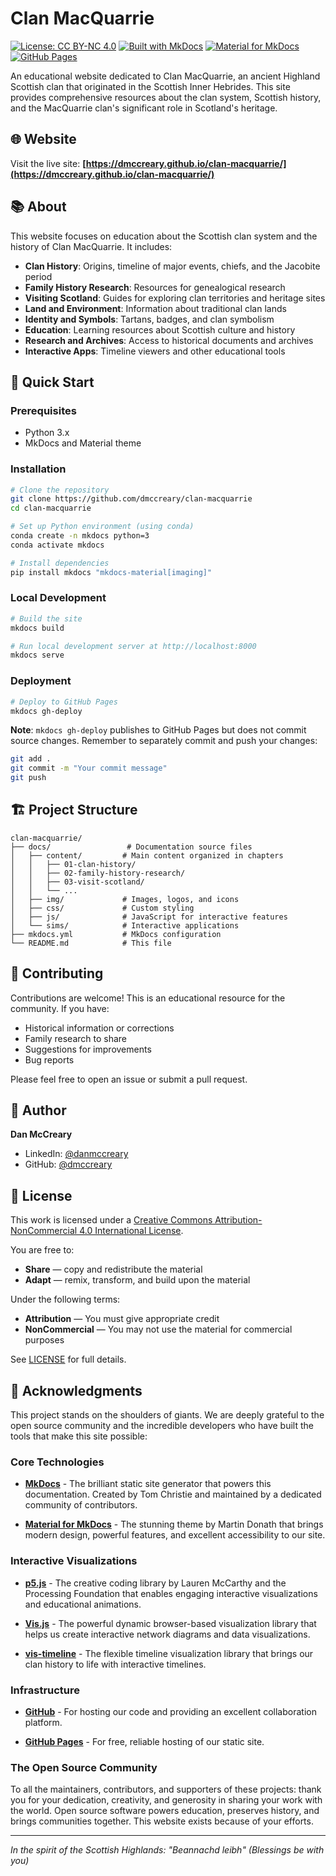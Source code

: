 # Clan MacQuarrie

[![License: CC BY-NC 4.0](https://img.shields.io/badge/License-CC%20BY--NC%204.0-lightgrey.svg)](https://creativecommons.org/licenses/by-nc/4.0/)
[![Built with MkDocs](https://img.shields.io/badge/Built%20with-MkDocs-blue)](https://www.mkdocs.org/)
[![Material for MkDocs](https://img.shields.io/badge/Material%20for%20MkDocs-526CFE?logo=MaterialForMkDocs&logoColor=white)](https://squidfunk.github.io/mkdocs-material/)
[![GitHub Pages](https://img.shields.io/badge/Deployed%20on-GitHub%20Pages-222222?logo=github)](https://dmccreary.github.io/clan-macquarrie/)

An educational website dedicated to Clan MacQuarrie, an ancient Highland Scottish clan that originated in the Scottish Inner Hebrides. This site provides comprehensive resources about the clan system, Scottish history, and the MacQuarrie clan's significant role in Scotland's heritage.

## 🌐 Website

Visit the live site: **[https://dmccreary.github.io/clan-macquarrie/](https://dmccreary.github.io/clan-macquarrie/)**

## 📚 About

This website focuses on education about the Scottish clan system and the history of Clan MacQuarrie. It includes:

- **Clan History**: Origins, timeline of major events, chiefs, and the Jacobite period
- **Family History Research**: Resources for genealogical research
- **Visiting Scotland**: Guides for exploring clan territories and heritage sites
- **Land and Environment**: Information about traditional clan lands
- **Identity and Symbols**: Tartans, badges, and clan symbolism
- **Education**: Learning resources about Scottish culture and history
- **Research and Archives**: Access to historical documents and archives
- **Interactive Apps**: Timeline viewers and other educational tools

## 🚀 Quick Start

### Prerequisites

- Python 3.x
- MkDocs and Material theme

### Installation

```bash
# Clone the repository
git clone https://github.com/dmccreary/clan-macquarrie
cd clan-macquarrie

# Set up Python environment (using conda)
conda create -n mkdocs python=3
conda activate mkdocs

# Install dependencies
pip install mkdocs "mkdocs-material[imaging]"
```

### Local Development

```bash
# Build the site
mkdocs build

# Run local development server at http://localhost:8000
mkdocs serve
```

### Deployment

```bash
# Deploy to GitHub Pages
mkdocs gh-deploy
```

**Note**: `mkdocs gh-deploy` publishes to GitHub Pages but does not commit source changes. Remember to separately commit and push your changes:

```bash
git add .
git commit -m "Your commit message"
git push
```

## 🏗️ Project Structure

```
clan-macquarrie/
├── docs/                 # Documentation source files
│   ├── content/         # Main content organized in chapters
│   │   ├── 01-clan-history/
│   │   ├── 02-family-history-research/
│   │   ├── 03-visit-scotland/
│   │   └── ...
│   ├── img/             # Images, logos, and icons
│   ├── css/             # Custom styling
│   ├── js/              # JavaScript for interactive features
│   └── sims/            # Interactive applications
├── mkdocs.yml           # MkDocs configuration
└── README.md            # This file
```

## 🤝 Contributing

Contributions are welcome! This is an educational resource for the community. If you have:

- Historical information or corrections
- Family research to share
- Suggestions for improvements
- Bug reports

Please feel free to open an issue or submit a pull request.

## 👤 Author

**Dan McCreary**

- LinkedIn: [@danmccreary](https://www.linkedin.com/in/danmccreary/)
- GitHub: [@dmccreary](https://github.com/dmccreary)

## 📄 License

This work is licensed under a [Creative Commons Attribution-NonCommercial 4.0 International License](https://creativecommons.org/licenses/by-nc/4.0/).

You are free to:
- **Share** — copy and redistribute the material
- **Adapt** — remix, transform, and build upon the material

Under the following terms:
- **Attribution** — You must give appropriate credit
- **NonCommercial** — You may not use the material for commercial purposes

See [LICENSE](license.txt) for full details.

## 🙏 Acknowledgments

This project stands on the shoulders of giants. We are deeply grateful to the open source community and the incredible developers who have built the tools that make this site possible:

### Core Technologies

- **[MkDocs](https://www.mkdocs.org/)** - The brilliant static site generator that powers this documentation. Created by Tom Christie and maintained by a dedicated community of contributors.

- **[Material for MkDocs](https://squidfunk.github.io/mkdocs-material/)** - The stunning theme by Martin Donath that brings modern design, powerful features, and excellent accessibility to our site.

### Interactive Visualizations

- **[p5.js](https://p5js.org/)** - The creative coding library by Lauren McCarthy and the Processing Foundation that enables engaging interactive visualizations and educational animations.

- **[Vis.js](https://visjs.org/)** - The powerful dynamic browser-based visualization library that helps us create interactive network diagrams and data visualizations.

- **[vis-timeline](https://github.com/visjs/vis-timeline)** - The flexible timeline visualization library that brings our clan history to life with interactive timelines.

### Infrastructure

- **[GitHub](https://github.com)** - For hosting our code and providing an excellent collaboration platform.

- **[GitHub Pages](https://pages.github.com/)** - For free, reliable hosting of our static site.

### The Open Source Community

To all the maintainers, contributors, and supporters of these projects: thank you for your dedication, creativity, and generosity in sharing your work with the world. Open source software powers education, preserves history, and brings communities together. This website exists because of your efforts.

---

*In the spirit of the Scottish Highlands: "Beannachd leibh" (Blessings be with you)*
